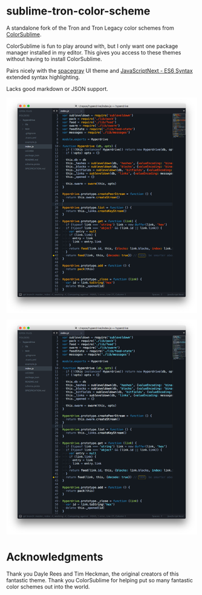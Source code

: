 # sublime-tron-color-scheme

A standalone fork of the Tron and Tron Legacy color schemes from [ColorSublime](http://colorsublime.com/?q=tron).

ColorSublime is fun to play around with, but I only want one package manager installed in my editor.  This gives you access to these themes without having to install ColorSublime.

Pairs nicely with the [spacegray](https://github.com/kkga/spacegray) UI theme and [Java​Script​Next - ES6 Syntax](https://packagecontrol.io/packages/JavaScriptNext%20-%20ES6%20Syntax) extended syntax highlighting.

Lacks good markdown or JSON support.

![](legacy.png)

![](tron.png)


# Acknowledgments

Thank you Dayle Rees and Tim Heckman, the original creators of this fantastic theme.  Thank you ColorSublime for helping put so many fantastic color schemes out into the world.
